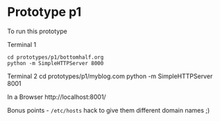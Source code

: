 # Prototype p1

To run this prototype

Terminal 1

    cd prototypes/p1/bottomhalf.org
    python -m SimpleHTTPServer 8000

Terminal 2
    cd prototypes/p1/myblog.com
    python -m SimpleHTTPServer 8001

In a Browser http://localhost:8001/

Bonus points - `/etc/hosts` hack to give them different domain names ;)